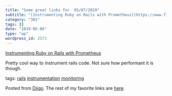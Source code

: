 ```yaml
---
title: "Some great links for  05/07/2019"
subtitle: "[Instrumenting Ruby on Rails with Prometheus](https://www.firehydrant.io/blog/instrumenting-ruby-on-..."
category: "301"
tags: []
date: "2019-05-06"
type: "wp"
wordpress_id: 2573
---
```

[Instrumenting Ruby on Rails with Prometheus](https://www.firehydrant.io/blog/instrumenting-ruby-on-rails-with-prometheus/?utm_source=share&utm_medium=ios_app) 

Pretty cool way to instrument rails code. Not sure how performant it is though. 

 tags: [rails](https://www.diigo.com/user/pitosalas/rails) [instrumentation](https://www.diigo.com/user/pitosalas/instrumentation) [monitoring](https://www.diigo.com/user/pitosalas/monitoring)

Posted from [Diigo](https://www.diigo.com). The rest of my favorite links are [here](https://www.diigo.com/user/pitosalas).